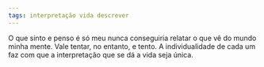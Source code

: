 ```yaml
---
tags: interpretação vida descrever
---
```

O que sinto e penso é só meu nunca conseguiria relatar o que vê do mundo minha mente.  Vale tentar,  no entanto, e tento. A individualidade de cada um faz com que a interpretação que se dá a vida seja única.

